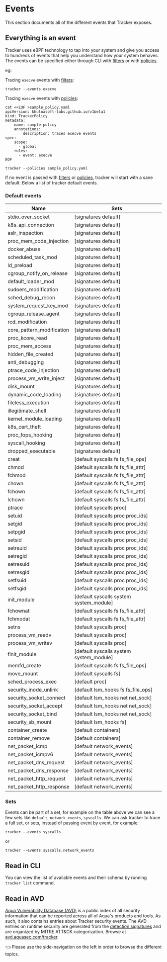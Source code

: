 # Events

This section documents all of the different events that Tracker exposes.

## Everything is an event

Tracker uses eBPF technology to tap into your system and give you access to hundreds of events that help you understand how your system behaves. The events can be specified either through CLI with [filters] or with [policies].

eg:

Tracing `execve` events with [filters]:

```console
tracker --events execve
```

Tracing `execve` events with [policies]:

```
cat <<EOF >sample_policy.yaml
apiVersion: khulnasoft-labs.github.io/v1beta1
kind: TrackerPolicy
metadata:
	name: sample-policy
	annotations:
		description: traces execve events
spec:
	scope:
	  - global
	rules:
	  - event: execve
EOF
```

```
tracker --policies sample_policy.yaml
```

If no event is passed with [filters] or [policies], tracker will start with a sane default.
Below a list of tracker default events.

### Default events

Name   | Sets                              |
-------|-----------------------------------|
stdio_over_socket | [signatures default] |
k8s_api_connection |[signatures default] |
aslr_inspection | [signatures default] |
proc_mem_code_injection | [signatures default] |
docker_abuse | [signatures default] |
scheduled_task_mod | [signatures default] |
ld_preload | [signatures default] |
cgroup_notify_on_release | [signatures default] |
default_loader_mod | [signatures default] |
sudoers_modification | [signatures default] |
sched_debug_recon | [signatures default] |
system_request_key_mod | [signatures default] |
cgroup_release_agent | [signatures default] |
rcd_modification | [signatures default] |
core_pattern_modification | [signatures default] |
proc_kcore_read | [signatures default] |
proc_mem_access | [signatures default] |
hidden_file_created | [signatures default] |
anti_debugging | [signatures default] |
ptrace_code_injection | [signatures default] |
process_vm_write_inject | [signatures default] |
disk_mount | [signatures default] |
dynamic_code_loading | [signatures default] |
fileless_execution | [signatures default] |
illegitimate_shell  | [signatures default] |
kernel_module_loading | [signatures default] |
k8s_cert_theft | [signatures default] |
proc_fops_hooking | [signatures default] |
syscall_hooking | [signatures default] |
dropped_executable | [signatures default] |
creat | [default syscalls fs fs_file_ops] |
chmod | [default syscalls fs fs_file_attr] |
fchmod | [default syscalls fs fs_file_attr] |
chown | [default syscalls fs fs_file_attr] |
fchown | [default syscalls fs fs_file_attr] |
lchown | [default syscalls fs fs_file_attr]|
ptrace | [default syscalls proc] |
setuid | [default syscalls proc proc_ids] |
setgid | [default syscalls proc proc_ids] |
setpgid | [default syscalls proc proc_ids] |
setsid | [default syscalls proc proc_ids] |
setreuid | [default syscalls proc proc_ids] |
setregid | [default syscalls proc proc_ids] |
setresuid | [default syscalls proc proc_ids] |
setresgid | [default syscalls proc proc_ids] |
setfsuid | [default syscalls proc proc_ids] |
setfsgid | [default syscalls proc proc_ids] |
init_module | [default syscalls system system_module] | 
fchownat | [default syscalls fs fs_file_attr] |
fchmodat | [default syscalls fs fs_file_attr] |
setns | [default syscalls proc] |
process_vm_readv | [default syscalls proc] |
process_vm_writev | [default syscalls proc] |
finit_module | [default syscalls system system_module] |
memfd_create | [default syscalls fs fs_file_ops] |
move_mount | [default syscalls fs] |
sched_process_exec | [default proc] |
security_inode_unlink | [default lsm_hooks fs fs_file_ops] |
security_socket_connect | [default lsm_hooks net net_sock] |
security_socket_accept | [default lsm_hooks net net_sock] |
security_socket_bind | [default lsm_hooks net net_sock] |
security_sb_mount | [default lsm_hooks fs] |
container_create | [default containers] |
container_remove | [default containers] |
net_packet_icmp | [default network_events] |
net_packet_icmpv6 | [default network_events] |
net_packet_dns_request | [default network_events] |
net_packet_dns_response | [default network_events] |
net_packet_http_request | [default network_events] |
net_packet_http_response | [default network_events] |

### Sets

Events can be part of a set, for example on the table above we can see a few sets like `default`, `network_events`, `syscalls`. 
We can ask tracker to trace a full set, or sets, instead of passing event by event, for example:

```console
tracker --events syscalls
```
or 

```console
tracker --events syscalls,network_events
```


## Read in CLI

You can view the list of available events and their schema by running `tracker list` command.

## Read in AVD

[Aqua Vulnerability Database (AVD)](https://avd.aquasec.com) is a public index of all security information that can be reported across all of Aqua's products and tools. As such, it also contains entries about Tracker security events. The AVD entries on runtime security are generated from the [detection signatures](https://github.com/khulnasoft-labs/tracker/tree/main/signatures) and are organized by MITRE ATT&CK categorization. Browse at [avd.aquasec.com/tracker](https://avd.aquasec.com/tracker/).

👈 Please use the side-navigation on the left in order to browse the different topics.

[filters]: ../../filters/filtering
[policies]: ../../policies
